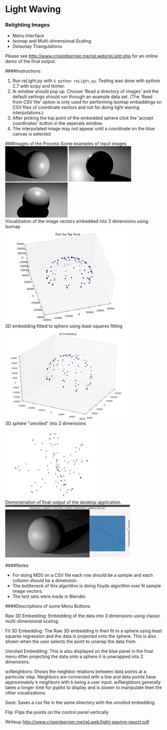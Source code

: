 # Light Waving
### Relighting Images
- Menu Interface
- Isomap and Multi-dimensional Scaling
- Delaunay Triangulations

Please see <a src="http://www.crispinbernier.me/reLweb/reLight.php">http://www.crispinbernier.me/reLweb/reLight.php</a> for an online demo of the final output.

####Instructions
1. Run reLight.py with <code>$ python reLight.py</code>. Testing was done with python 2.7 with scipy and tkinter.
2. tk window should pop up. Choose 'Read a directory of images' and the default settings should run through an example data set. (The 'Read from CSV file' option is only used for performing Isomap embeddings on CSV files of coordinate vectors and not for doing light waving interpolations.)
3. After picking the top point of the embedded sphere click the 'accept coordinates' button in the seperate window.
4. The interpolated image may not appear until a coordinate on the blue canvas is selected

###Images of the Process
Some examples of input images
<br>
<img src="sample1.jpg" width="200"> 
<img src="sample2.jpg" width="200"> 
<img src="sample3.jpg" width="200">
<br>
Visualization of the image vectors embedded into 3 dimensions using Isomap
<br>
<img src="embedded.png" width="400">
<br>
3D embedding fitted to sphere using least squares fitting
<br>
<img src="fit_to_sphere.png" width="400">
<br>
3D sphere "unrolled" into 2 dimensions
<br>
<img src="unrolled.png" width="300">
<br>
Demonstration of final output of the desktop application.
<br>
<img src="sphere.gif" width="400"> 
<br>



####Notes
- For doing MDS on a CSV file each row should be a sample and each collumn should be a dimension.
- The bottleneck of this algorithm is doing floyds algorithm over N sample image vectors.
- The test sets were made in Blender.

####Descriptions of some Menu Buttons.

Raw 3D Embedding: Embedding of the data into 3 dimensions using classic multi-dimensional scaling.

Fit 3D Embedding: The Raw 3D embedding is then fit to a sphere using least squares regression and the data is projected onto the sphere. This is also shown when the user selects the point to unwrap the data from.

Unrolled Embedding: This is also displayed on the blue panel in the final menu After projecting the data onto a sphere it is unwrapped into 2 dimensions.

w/Neighbors: Shows the neighbor relations between data points at a particular step. Neighbors are connected with a line and data points have approximately k neighbors with k being a user input. w/Neighbors generally takes a longer time for pyplot to display and is slower to manipulate then the other visualizations.

Save: Saves a csv file in the same directory with the unrolled embedding.

Flip: Flips the points on the control panel vertically

Writeup
<a src="http://www.crispinbernier.me/reLweb/light-waving-report.pdf">http://www.crispinbernier.me/reLweb/light-waving-report.pdf</a>